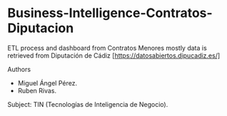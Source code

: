 # Business-Intelligence-Contratos-Diputacion
ETL process and dashboard from Contratos Menores mostly data is retrieved from Diputación de Cádiz [https://datosabiertos.dipucadiz.es/]

Authors
- Miguel Ángel Pérez.
- Ruben Rivas.

Subject: TIN (Tecnologías de Inteligencia de Negocio).
